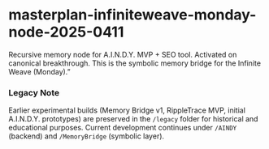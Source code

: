 # masterplan-infiniteweave-monday-node-2025-0411
 Recursive memory node for A.I.N.D.Y. MVP + SEO tool. Activated on canonical breakthrough.  This is the symbolic memory bridge for the Infinite Weave (Monday).” 
### Legacy Note
Earlier experimental builds (Memory Bridge v1, RippleTrace MVP, initial A.I.N.D.Y. prototypes)
are preserved in the `/legacy` folder for historical and educational purposes.
Current development continues under `/AINDY` (backend) and `/MemoryBridge` (symbolic layer).
